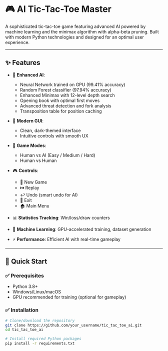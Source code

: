 # 🎮 AI Tic-Tac-Toe Master

A sophisticated tic-tac-toe game featuring advanced AI powered by machine learning and the minimax algorithm with alpha-beta pruning. Built with modern Python technologies and designed for an optimal user experience.

---

## ✨ Features

- 🤖 **Enhanced AI**:
  - Neural Network trained on GPU (99.41% accuracy)
  - Random Forest classifier (97.94% accuracy)
  - Enhanced Minimax with 12-level depth search
  - Opening book with optimal first moves
  - Advanced threat detection and fork analysis
  - Transposition table for position caching

- 🎨 **Modern GUI**:
  - Clean, dark-themed interface
  - Intuitive controls with smooth UX

- 👥 **Game Modes**:
  - Human vs AI (Easy / Medium / Hard)
  - Human vs Human

- 🎮 **Controls**:
  - 🔄 New Game
  - ⏮️ Replay
  - ↩️ Undo (smart undo for AI)
  - 🚪 Exit
  - 🏠 Main Menu

- 📊 **Statistics Tracking**: Win/loss/draw counters
- 🧠 **Machine Learning**: GPU-accelerated training, dataset generation
- ⚡ **Performance**: Efficient AI with real-time gameplay

---

## 🚀 Quick Start

### ✅ Prerequisites

- Python 3.8+
- Windows/Linux/macOS
- GPU recommended for training (optional for gameplay)

### ✅ Installation

```bash
# Clone/download the repository
git clone https://github.com/your_username/tic_tac_toe_ai.git
cd tic_tac_toe_ai

# Install required Python packages
pip install -r requirements.txt

